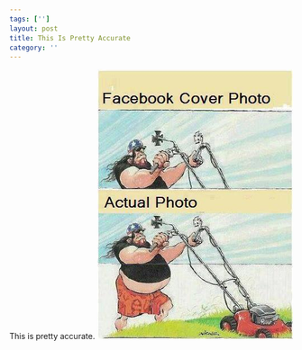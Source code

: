 ```yaml
---
tags: ['']
layout: post
title: This Is Pretty Accurate
category: ''
---
```

This is pretty accurate.
![This is pretty accurate.](/uploads/2015-2-4-this-is-pretty-accurate.jpg)
